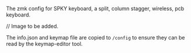 The zmk config for SPKY keyboard, a split, column stagger, wireless, pcb keyboard.

// Image to be added.


The info.json and keymap file are copied to `/config` to ensure they can be read by the keymap-editor tool.